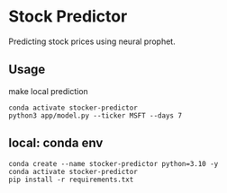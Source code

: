 # Stock Predictor

Predicting stock prices using neural prophet. 
## Usage
make local prediction
```
conda activate stocker-predictor
python3 app/model.py --ticker MSFT --days 7
```

## local: conda env    
```
conda create --name stocker-predictor python=3.10 -y
conda activate stocker-predictor
pip install -r requirements.txt
```